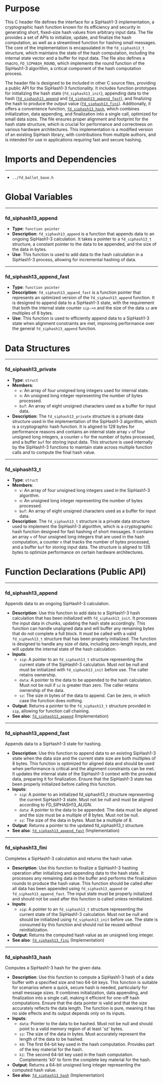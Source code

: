 # Purpose
This C header file defines the interface for a SipHash1-3 implementation, a cryptographic hash function known for its efficiency and security in generating short, fixed-size hash values from arbitrary input data. The file provides a set of APIs to initialize, update, and finalize the hash computation, as well as a streamlined function for hashing small messages. The core of the implementation is encapsulated in the `fd_siphash13_t` structure, which maintains the state of the hash computation, including the internal state vector and a buffer for input data. The file also defines a macro, `FD_SIPHASH_ROUND`, which implements the round function of the SipHash1-3 algorithm, a critical component of the hash computation process.

The header file is designed to be included in other C source files, providing a public API for the SipHash1-3 functionality. It includes function prototypes for initializing the hash state (`fd_siphash13_init`), appending data to the hash ([`fd_siphash13_append`](#fd_siphash13_append) and [`fd_siphash13_append_fast`](#fd_siphash13_append_fast)), and finalizing the hash to produce the output value ([`fd_siphash13_fini`](#fd_siphash13_fini)). Additionally, it offers a convenience function, [`fd_siphash13_hash`](#fd_siphash13_hash), which combines initialization, data appending, and finalization into a single call, optimized for small data sizes. The file ensures proper alignment and footprint for the hash state structure, which is crucial for performance and correctness on various hardware architectures. This implementation is a modified version of an existing SipHash library, with contributions from multiple authors, and is intended for use in applications requiring fast and secure hashing.
# Imports and Dependencies

---
- `../fd_ballet_base.h`


# Global Variables

---
### fd\_siphash13\_append
- **Type**: `function pointer`
- **Description**: `fd_siphash13_append` is a function that appends data to an ongoing SipHash1-3 calculation. It takes a pointer to a `fd_siphash13_t` structure, a constant pointer to the data to be appended, and the size of the data in bytes.
- **Use**: This function is used to add data to the hash calculation in a SipHash1-3 process, allowing for incremental hashing of data.


---
### fd\_siphash13\_append\_fast
- **Type**: `function pointer`
- **Description**: `fd_siphash13_append_fast` is a function pointer that represents an optimized version of the `fd_siphash13_append` function. It is designed to append data to a SipHash1-3 state, with the requirement that both the internal state counter `sip->n` and the size of the data `sz` are multiples of 8 bytes.
- **Use**: This function is used to efficiently append data to a SipHash1-3 state when alignment constraints are met, improving performance over the general `fd_siphash13_append` function.


# Data Structures

---
### fd\_siphash13\_private
- **Type**: `struct`
- **Members**:
    - `v`: An array of four unsigned long integers used for internal state.
    - `n`: An unsigned long integer representing the number of bytes processed.
    - `buf`: An array of eight unsigned characters used as a buffer for input data.
- **Description**: The `fd_siphash13_private` structure is a private data structure used in the implementation of the SipHash1-3 algorithm, which is a cryptographic hash function. It is aligned to 128 bytes for performance reasons and contains an internal state array `v` of four unsigned long integers, a counter `n` for the number of bytes processed, and a buffer `buf` for storing input data. This structure is used internally by the SipHash1-3 functions to maintain state across multiple function calls and to compute the final hash value.


---
### fd\_siphash13\_t
- **Type**: `struct`
- **Members**:
    - `v`: An array of four unsigned long integers used in the SipHash1-3 algorithm.
    - `n`: An unsigned long integer representing the number of bytes processed.
    - `buf`: An array of eight unsigned characters used as a buffer for input data.
- **Description**: The `fd_siphash13_t` structure is a private data structure used to implement the SipHash1-3 algorithm, which is a cryptographic hash function designed for fast hashing of short messages. It contains an array `v` of four unsigned long integers that are used in the hash computation, a counter `n` that tracks the number of bytes processed, and a buffer `buf` for storing input data. The structure is aligned to 128 bytes to optimize performance on certain hardware architectures.


# Function Declarations (Public API)

---
### fd\_siphash13\_append<!-- {{#callable_declaration:fd_siphash13_append}} -->
Appends data to an ongoing SipHash1-3 calculation.
- **Description**: Use this function to add data to a SipHash1-3 hash calculation that has been initialized with `fd_siphash13_init`. It processes the input data in chunks, updating the hash state accordingly. This function can handle unaligned data and will buffer any remaining bytes that do not complete a full block. It must be called with a valid `fd_siphash13_t` structure that has been properly initialized. The function is designed to handle any size of data, including zero-length inputs, and will update the internal state of the hash calculation.
- **Inputs**:
    - `sip`: A pointer to an `fd_siphash13_t` structure representing the current state of the SipHash1-3 calculation. Must not be null and must be initialized with `fd_siphash13_init` before use. The caller retains ownership.
    - `data`: A pointer to the data to be appended to the hash calculation. Must not be null if `sz` is greater than zero. The caller retains ownership of the data.
    - `sz`: The size in bytes of the data to append. Can be zero, in which case the function does nothing.
- **Output**: Returns a pointer to the `fd_siphash13_t` structure provided in `sip`, allowing for function call chaining.
- **See also**: [`fd_siphash13_append`](fd_siphash13.c.driver.md#fd_siphash13_append)  (Implementation)


---
### fd\_siphash13\_append\_fast<!-- {{#callable_declaration:fd_siphash13_append_fast}} -->
Appends data to a SipHash1-3 state for hashing.
- **Description**: Use this function to append data to an existing SipHash1-3 state when the data size and the current state size are both multiples of 8 bytes. This function is optimized for aligned data and should be used when performance is critical and the alignment constraints can be met. It updates the internal state of the SipHash1-3 context with the provided data, preparing it for finalization. Ensure that the SipHash1-3 state has been properly initialized before calling this function.
- **Inputs**:
    - `sip`: A pointer to an initialized fd_siphash13_t structure representing the current SipHash1-3 state. Must not be null and must be aligned according to FD_SIPHASH13_ALIGN.
    - `data`: A pointer to the data to be appended. The data must be aligned and the size must be a multiple of 8 bytes. Must not be null.
    - `sz`: The size of the data in bytes. Must be a multiple of 8.
- **Output**: Returns a pointer to the updated fd_siphash13_t structure.
- **See also**: [`fd_siphash13_append_fast`](fd_siphash13.c.driver.md#fd_siphash13_append_fast)  (Implementation)


---
### fd\_siphash13\_fini<!-- {{#callable_declaration:fd_siphash13_fini}} -->
Completes a SipHash1-3 calculation and returns the hash value.
- **Description**: Use this function to finalize a SipHash1-3 hashing operation after initializing and appending data to the hash state. It processes any remaining data in the buffer and performs the finalization rounds to produce the hash value. This function should be called after all data has been appended using `fd_siphash13_append` or `fd_siphash13_append_fast`. The input state must be properly initialized and should not be used after this function is called unless reinitialized.
- **Inputs**:
    - `sip`: A pointer to an `fd_siphash13_t` structure representing the current state of the SipHash1-3 calculation. Must not be null and should be initialized using `fd_siphash13_init` before use. The state is consumed by this function and should not be reused without reinitialization.
- **Output**: Returns the computed hash value as an unsigned long integer.
- **See also**: [`fd_siphash13_fini`](fd_siphash13.c.driver.md#fd_siphash13_fini)  (Implementation)


---
### fd\_siphash13\_hash<!-- {{#callable_declaration:fd_siphash13_hash}} -->
Computes a SipHash1-3 hash for the given data.
- **Description**: Use this function to compute a SipHash1-3 hash of a data buffer with a specified size and two 64-bit keys. This function is suitable for scenarios where a quick, secure hash is needed, particularly for small message sizes. It combines initialization, data appending, and finalization into a single call, making it efficient for one-off hash computations. Ensure that the data pointer is valid and that the size accurately reflects the data length. The function is pure, meaning it has no side effects and its output depends only on its inputs.
- **Inputs**:
    - `data`: Pointer to the data to be hashed. Must not be null and should point to a valid memory region of at least 'sz' bytes.
    - `sz`: The size of the data in bytes. Must accurately represent the length of the data to be hashed.
    - `k0`: The first 64-bit key used in the hash computation. Provides part of the key material for the hash.
    - `k1`: The second 64-bit key used in the hash computation. Complements 'k0' to form the complete key material for the hash.
- **Output**: Returns a 64-bit unsigned long integer representing the computed hash value.
- **See also**: [`fd_siphash13_hash`](fd_siphash13.c.driver.md#fd_siphash13_hash)  (Implementation)


